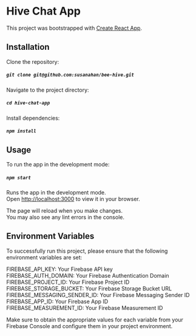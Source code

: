 # Hive Chat App

This project was bootstrapped with [Create React App](https://github.com/facebook/create-react-app).

## Installation

Clone the repository:
##### `git clone git@github.com:susanahan/bee-hive.git`

Navigate to the project directory:
##### `cd hive-chat-app`

Install dependencies:
##### `npm install`

## Usage
To run the app in the development mode:
##### `npm start`

Runs the app in the development mode.\
Open [http://localhost:3000](http://localhost:3000) to view it in your browser.

The page will reload when you make changes.\
You may also see any lint errors in the console.

## Environment Variables
To successfully run this project, please ensure that the following environment variables are set:

FIREBASE_API_KEY: Your Firebase API key\
FIREBASE_AUTH_DOMAIN: Your Firebase Authentication Domain\
FIREBASE_PROJECT_ID: Your Firebase Project ID\
FIREBASE_STORAGE_BUCKET: Your Firebase Storage Bucket URL\
FIREBASE_MESSAGING_SENDER_ID: Your Firebase Messaging Sender ID\
FIREBASE_APP_ID: Your Firebase App ID\
FIREBASE_MEASUREMENT_ID: Your Firebase Measurement ID

Make sure to obtain the appropriate values for each variable from your Firebase Console and configure them in your project environment.

